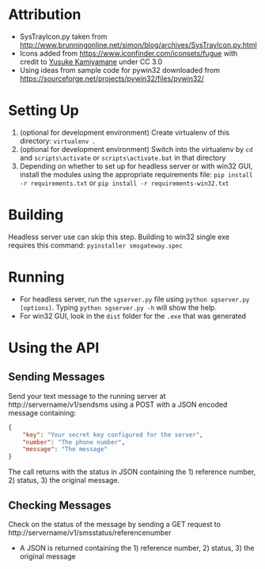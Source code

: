 # Attribution
* SysTrayIcon.py taken from http://www.brunningonline.net/simon/blog/archives/SysTrayIcon.py.html
* Icons added from https://www.iconfinder.com/iconsets/fugue with credit to [Yusuke Kamiyamane](http://p.yusukekamiyamane.com/) under CC 3.0
* Using ideas from sample code for pywin32 downloaded from https://sourceforge.net/projects/pywin32/files/pywin32/

# Setting Up
1. (optional for development environment) Create virtualenv of this directory: 
`virtualenv .`
1. (optional for development environment) Switch into the virtualenv by `cd` and `scripts\activate` or `scripts\activate.bat` in that directory
1. Depending on whether to set up for headless server or with win32 GUI, install the modules using the appropriate requirements file:
`pip install -r requirements.txt` or
`pip install -r requirements-win32.txt`

# Building
Headless server use can skip this step.  Building to win32 single exe requires this command: 
`pyinstaller smsgateway.spec`

# Running
* For headless server, run the `sgserver.py` file using `python sgserver.py [options]`.  Typing `python sgserver.py -h` will show the help.
* For win32 GUI, look in the `dist` folder for the `.exe` that was generated

# Using the API
## Sending Messages
Send your text message to the running server at http://servername/v1/sendsms using a POST with a JSON encoded message containing:
```JSON
{
    "key": "Your secret key configured for the server",
    "number": "The phone number",
    "message": "The message"
}
```
The call returns with the status in JSON containing the 1) reference number, 2) status, 3) the original message.

## Checking Messages
Check on the status of the message by sending a GET request to http://servername/v1/smsstatus/referencenumber
* A JSON is returned containing the 1) reference number, 2) status, 3) the original message